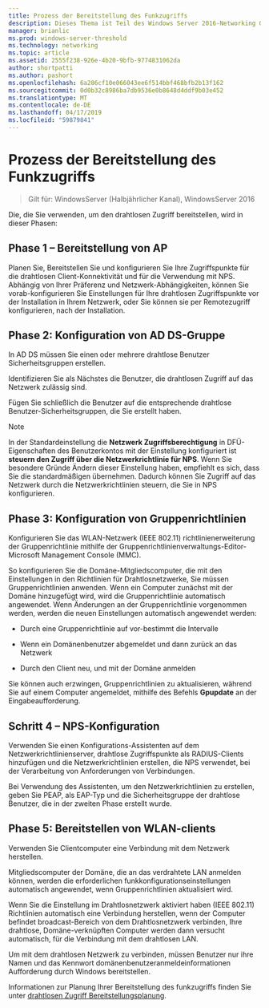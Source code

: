 ```yaml
---
title: Prozess der Bereitstellung des Funkzugriffs
description: Dieses Thema ist Teil des Windows Server 2016-Networking Guide "Deploy Password-Based 802.1 X Authenticated Wireless Access"
manager: brianlic
ms.prod: windows-server-threshold
ms.technology: networking
ms.topic: article
ms.assetid: 2555f238-926e-4b20-9bfb-9774831062da
author: shortpatti
ms.author: pashort
ms.openlocfilehash: 6a286cf10e066043ee6f514bbf468bfb2b13f162
ms.sourcegitcommit: 0d0b32c8986ba7db9536e0b8648d4ddf9b03e452
ms.translationtype: MT
ms.contentlocale: de-DE
ms.lasthandoff: 04/17/2019
ms.locfileid: "59879841"
---
```

# <a name="wireless-access-deployment-process"></a>Prozess der Bereitstellung des Funkzugriffs

>Gilt für: WindowsServer (Halbjährlicher Kanal), WindowsServer 2016

Die, die Sie verwenden, um den drahtlosen Zugriff bereitstellen, wird in dieser Phasen:

## <a name="stage-1--ap-deployment"></a>Phase 1 – Bereitstellung von AP

Planen Sie, Bereitstellen Sie und konfigurieren Sie Ihre Zugriffspunkte für die drahtlosen Client-Konnektivität und für die Verwendung mit NPS. Abhängig von Ihrer Präferenz und Netzwerk-Abhängigkeiten, können Sie vorab\-konfigurieren Sie Einstellungen für Ihre drahtlosen Zugriffspunkte vor der Installation in Ihrem Netzwerk, oder Sie können sie per Remotezugriff konfigurieren, nach der Installation.

## <a name="stage-2--adds-group-configuration"></a>Phase 2: Konfiguration von AD DS-Gruppe

In AD DS müssen Sie einen oder mehrere drahtlose Benutzer Sicherheitsgruppen erstellen.

Identifizieren Sie als Nächstes die Benutzer, die drahtlosen Zugriff auf das Netzwerk zulässig sind.

Fügen Sie schließlich die Benutzer auf die entsprechende drahtlose Benutzer-Sicherheitsgruppen, die Sie erstellt haben.

>[!NOTE]
>In der Standardeinstellung die **Netzwerk Zugriffsberechtigung** in DFÜ-Eigenschaften des Benutzerkontos mit der Einstellung konfiguriert ist **steuern den Zugriff über die Netzwerkrichtlinie für NPS**. Wenn Sie besondere Gründe Ändern dieser Einstellung haben, empfiehlt es sich, dass Sie die standardmäßigen übernehmen. Dadurch können Sie Zugriff auf das Netzwerk durch die Netzwerkrichtlinien steuern, die Sie in NPS konfigurieren.

## <a name="stage-3--group-policy-configuration"></a>Phase 3: Konfiguration von Gruppenrichtlinien

Konfigurieren Sie das WLAN-Netzwerk \(IEEE 802.11\) richtlinienerweiterung der Gruppenrichtlinie mithilfe der Gruppenrichtlinienverwaltungs-Editor-Microsoft Management Console \(MMC\).

So konfigurieren Sie die Domäne\-Mitgliedscomputer, die mit den Einstellungen in den Richtlinien für Drahtlosnetzwerke, Sie müssen Gruppenrichtlinien anwenden. Wenn ein Computer zunächst mit der Domäne hinzugefügt wird, wird die Gruppenrichtlinie automatisch angewendet. Wenn Änderungen an der Gruppenrichtlinie vorgenommen werden, werden die neuen Einstellungen automatisch angewendet werden:

- Durch eine Gruppenrichtlinie auf vor\-bestimmt die Intervalle

- Wenn ein Domänenbenutzer abgemeldet und dann zurück an das Netzwerk

- Durch den Client neu, und mit der Domäne anmelden

Sie können auch erzwingen, Gruppenrichtlinien zu aktualisieren, während Sie auf einem Computer angemeldet, mithilfe des Befehls **Gpupdate** an der Eingabeaufforderung.

## <a name="stage-4--nps-configuration"></a>Schritt 4 – NPS-Konfiguration

Verwenden Sie einen Konfigurations-Assistenten auf dem Netzwerkrichtlinienserver, drahtlose Zugriffspunkte als RADIUS-Clients hinzufügen und die Netzwerkrichtlinien erstellen, die NPS verwendet, bei der Verarbeitung von Anforderungen von Verbindungen.

Bei Verwendung des Assistenten, um den Netzwerkrichtlinien zu erstellen, geben Sie PEAP, als EAP-Typ und die Sicherheitsgruppe der drahtlose Benutzer, die in der zweiten Phase erstellt wurde.

## <a name="stage-5--deploy-wireless-clients"></a>Phase 5: Bereitstellen von WLAN-clients

Verwenden Sie Clientcomputer eine Verbindung mit dem Netzwerk herstellen.

Mitgliedscomputer der Domäne, die an das verdrahtete LAN anmelden können, werden die erforderlichen funkkonfigurationseinstellungen automatisch angewendet, wenn Gruppenrichtlinien aktualisiert wird.

Wenn Sie die Einstellung im Drahtlosnetzwerk aktiviert haben \(IEEE 802.11\) Richtlinien automatisch eine Verbindung herstellen, wenn der Computer befindet broadcast-Bereich von dem Drahtlosnetzwerk verbinden, Ihre drahtlose, Domäne\-verknüpften Computer werden dann versucht automatisch, für die Verbindung mit dem drahtlosen LAN.

Um mit dem drahtlosen Netzwerk zu verbinden, müssen Benutzer nur ihre Namen und das Kennwort domänenbenutzeranmeldeinformationen Aufforderung durch Windows bereitstellen.

Informationen zur Planung Ihrer Bereitstellung des funkzugriffs finden Sie unter [drahtlosen Zugriff Bereitstellungsplanung](d-wireless-access-planning.md).
